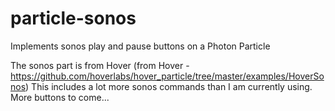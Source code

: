 # particle-sonos
Implements sonos play and pause buttons on a Photon Particle 

The sonos part is from Hover (from Hover - https://github.com/hoverlabs/hover_particle/tree/master/examples/HoverSonos)
This includes a lot more sonos commands than I am currently using. More buttons to come...
